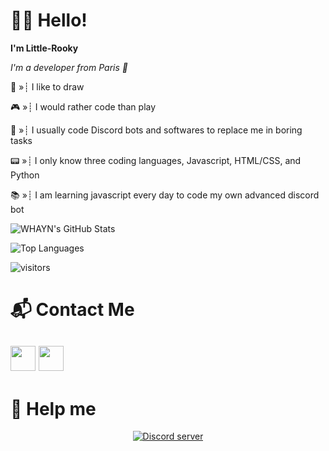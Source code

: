 # 👋🏻 Hello!
**I'm Little-Rooky**        

*I'm a developer from Paris 🥖*

📃 »┊ I like to draw

🎮 »┊ I would rather code than play

🥱 »┊ I usually code Discord bots and softwares to replace me in boring tasks

📟 »┊ I only know three coding languages, Javascript, HTML/CSS, and Python

📚 »┊ I am learning javascript every day to code my own advanced discord bot

![WHAYN's GitHub Stats](https://github-readme-stats.vercel.app/api?username=LittleRooky&show_icons=true&hide=contribs,prs&cache_seconds=86400&theme=jolly)

![Top Languages](https://github-readme-stats.vercel.app/api/top-langs/?username=LittleRooky&theme=jolly)

![visitors](https://visitor-badge.glitch.me/badge?page_id=page.id)

# 📬 Contact Me
<a href="https://www.youtube.com/channel/UCjc56_z0Gj4h1SP5DZGUKcg"><img src="https://icons-for-free.com/iconfiles/png/512/round+icon+video+youtube+icon-1320190508546598347.png" width="40"></a> <a href="https://discord.gg/beXKzY5DqM"><img src="https://cdn0.iconfinder.com/data/icons/free-social-media-set/24/discord-512.png" width="40"></a>
-----
# 🙏 Help me

<p align="center"> <a href="https://discord.gg/beXKzY5DqM"><img src="https://canary.discordapp.com/api/guilds/817811272431173693/embed.png" alt="Discord server"></a></p>
